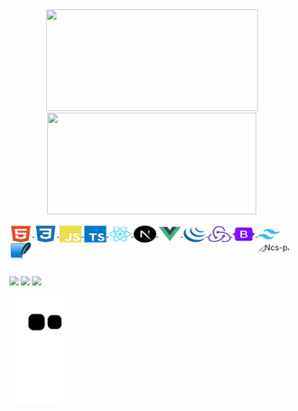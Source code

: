 ##

<div align="center">
  <a href="https://github.com/ncskkj">
  <img height="180em" width="375em" src="https://github-readme-stats.vercel.app/api?username=ncskkj&show_icons=true&theme=midnight-purple&include_all_commits=true&count_private=true"/>
  <img height="180em" width="370em" src="https://github-readme-stats.vercel.app/api/top-langs/?username=ncskkj&layout=compact&langs_count=7&theme=midnight-purple"/>
</div>
  
<div style="display: inline_block"><br>
  <img align="center" alt="Ncs-HTML5" title="HTML5" height="30" width="40" src="https://raw.githubusercontent.com/devicons/devicon/master/icons/html5/html5-plain.svg">
  <img align="center" alt="Ncs-CSS3" title="CSS3" height="30" width="40" src="https://raw.githubusercontent.com/devicons/devicon/master/icons/css3/css3-plain.svg">
  <img align="center" alt="Ncs-JavaS" title="JavaScript" height="30" width="40" src="https://raw.githubusercontent.com/devicons/devicon/master/icons/javascript/javascript-plain.svg">
  <img align="center" alt="Ncs-TypeScript" title="TypeScript" height="30" width="40" src="https://raw.githubusercontent.com/devicons/devicon/refs/heads/master/icons/typescript/typescript-original.svg">
  <img align="center" alt="Ncs-React" title="React" height="30" width="40" src="https://raw.githubusercontent.com/devicons/devicon/refs/heads/master/icons/react/react-original.svg">
  <img align="center" alt="Ncs-NextJS" title="NextJS" height="30" width="40" src="https://raw.githubusercontent.com/devicons/devicon/refs/heads/master/icons/nextjs/nextjs-original.svg">
  <img align="center" alt="Ncs-VueJS" title="VueJS" height="30" width="40" src="https://raw.githubusercontent.com/devicons/devicon/refs/heads/master/icons/vuejs/vuejs-original.svg">
  <img align="center" alt="Ncs-jQuery" title="jQuery" height="30" width="40" src="https://raw.githubusercontent.com/devicons/devicon/refs/heads/master/icons/jquery/jquery-original.svg">
  <img align="center" alt="Ncs-Redux" title="Redux" height="30" width="40" src="https://raw.githubusercontent.com/devicons/devicon/refs/heads/master/icons/redux/redux-original.svg">
  <img align="center" alt="Ncs-Bootstrap" title="Bootstrap" height="30" width="40" src="https://raw.githubusercontent.com/devicons/devicon/refs/heads/master/icons/bootstrap/bootstrap-original.svg">
  <img align="center" alt="Ncs-Tailwind" title="Tailwind" height="30" width="40" src="https://raw.githubusercontent.com/devicons/devicon/refs/heads/master/icons/tailwindcss/tailwindcss-original.svg">
  <img align="center" alt="Ncs-SQLite" title="SQLite" height="30" width="40" src="https://raw.githubusercontent.com/devicons/devicon/refs/heads/master/icons/sqlite/sqlite-original.svg">
  <img align="right" alt="Ncs-pic" title="" height="140" style="border-radius:50px;" src="https://i.imgur.com/34EpNc2.gif">
</div>
  
  ##
  
<div> 
  <a href="https://instagram.com/ncskkj" target="_blank"><img src="https://img.shields.io/badge/-Instagram-%23E4405F?style=for-the-badge&logo=instagram&logoColor=white" target="_blank"></a>
 <a href="https://discord.gg/fgSU7KDGgv" target="_blank"><img src="https://img.shields.io/badge/Discord-7289DA?style=for-the-badge&logo=discord&logoColor=white" target="_blank"></a> 
  <a href="mailto:offdyron@gmail.com"><img src="https://img.shields.io/badge/-Gmail-%23333?style=for-the-badge&logo=gmail&logoColor=white" target="_blank"></a>
 
  ![Snake animation](https://github.com/ncskkj/ncskkj/blob/output/github-contribution-grid-snake.svg)
 
</div>
